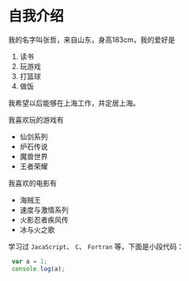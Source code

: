 # 自我介绍
  我的名字叫张哲，来自山东，身高183cm，我的爱好是
  1. 读书
  2. 玩游戏
  3. 打篮球
  4. 做饭
  
  我希望以后能够在上海工作，并定居上海。
  
  我喜欢玩的游戏有
  * 仙剑系列
  * 炉石传说
  * 魔兽世界
  * 王者荣耀
  
  我喜欢的电影有
  * 海贼王
  * 速度与激情系列
  * 火影忍者疾风传
  * 冰与火之歌
  
  学习过 `JacaScript`、 `C`、 `Fortran` 等，下面是小段代码：
  
  ```JavaScript
   var a = 1;
   console.log(a);
  
  ```
